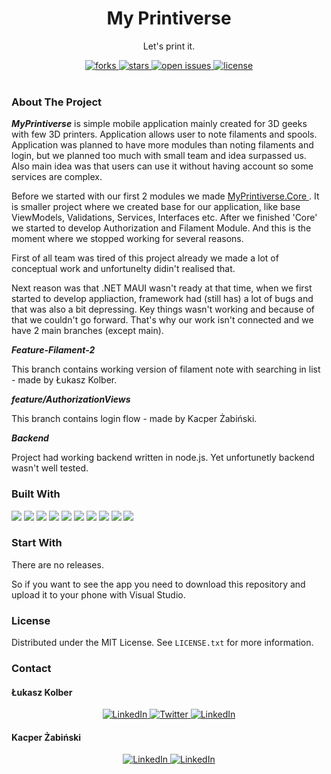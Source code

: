 <div align="center">
  
  <h1> My Printiverse </h1>
  <p> Let's print it. </p>
  
  <div>
    <a href="https://github.com/psp515/ReadMeTemplate/network/members">
      <img src="https://img.shields.io/github/forks/Deve-Lite/MyPrintiverse-App" alt="forks" />
    </a>
    <a href="https://github.com/psp515/ReadMeTemplate/stargazers">
      <img src="https://img.shields.io/github/stars/Deve-Lite/MyPrintiverse-App" alt="stars" />
    </a>
    <a href="https://github.com/psp515/ReadMeTemplate/issues/">
      <img src="https://img.shields.io/github/issues/Deve-Lite/MyPrintiverse-App" alt="open issues" />
    </a>
    <a href="https://github.com/psp515/ReadMeTemplate/blob/master/LICENSE">
      <img src="https://img.shields.io/github/license/Deve-Lite/MyPrintiverse-App" alt="license" />
    </a>
  </div>
</div>  

<br/>

### About The Project

***MyPrintiverse*** is simple mobile application mainly created for 3D geeks with few 3D printers. Application allows user to note filaments and spools.
Application was planned to have more modules than noting filaments and login, but we planned too much with small team and idea surpassed us.
Also main idea was that users can use it without having account so some services are complex.

Before we started with our first 2 modules we made <a href="https://github.com/Deve-Lite/MyPrintiverse-App/tree/main/MyPrintiverse/MyPrintiverse.Core"> MyPrintiverse.Core </a>. It is smaller project where we created base for our application, like base ViewModels, Validations, Services, Interfaces etc. 
After we finished 'Core' we started to develop Authorization and Filament Module. And this is the moment where we stopped working for several reasons.

First of all team was tired of this project already we made a lot of conceptual work and unfortunelty didin't realised that.

Next reason was that .NET MAUI wasn't ready at that time, when we first started to develop appliaction, framework had (still has) a lot of bugs and that was also a bit depressing. Key things wasn't working and because of that we couldn't go forward. That's why our work isn't connected and we have 2 main branches (except main).

***Feature-Filament-2***

This branch contains working version of filament note with searching in list - made by Łukasz Kolber.

***feature/AuthorizationViews***

This branch contains login flow - made by Kacper Żabiński.

***Backend***

Project had working backend written in node.js. Yet unfortunetly backend wasn't well tested.

### Built With

<div>
  <a>
    <img src="https://img.shields.io/badge/-.NET_MAUI-FFFFFF?logo=dotnetmaui" />
  </a>
  <a>
    <img src="https://img.shields.io/badge/-CSharp-2E8B57?logo=csharp" />
  </a>
  <a>
    <img src="https://img.shields.io/badge/-xUnit-FFFFFF?logo=xUnit" />
  </a>
  <a>
    <img src="https://img.shields.io/badge/-MongoDB.Bson-FFFFFF?logo=MongoDB" />
  </a>
  <a>
    <img src="https://img.shields.io/badge/-Newtonsoft.Json-FFFFFF" />
  </a>
  <a>
    <img src="https://img.shields.io/badge/-Sqlite-net-pcl-FFFFFF" />
  </a>
  <a>
    <img src="https://img.shields.io/badge/-.NET_MAUI_Community_Toolkit-FFFFFF" />
  </a>
  <a>
    <img src="https://img.shields.io/badge/-RestSharp-FFFFFF" />
  </a>
  <a>
    <img src="https://img.shields.io/badge/-Fluent_Assertions-FFFFFF" />
  </a>
  <a>
    <img src="https://img.shields.io/badge/-Fluent_Validation-FFFFFF" />
  </a>
</div>

### Start With 

There are no releases.

So if you want to see the app you need to download this repository and upload it to your phone with Visual Studio.

### License

Distributed under the MIT License. See `LICENSE.txt` for more information.

### Contact


#### Łukasz Kolber
<div align="center">
  <a href="https://www.linkedin.com/in/lukasz-psp515-kolber/">
    <img src="https://img.shields.io/badge/LinkedIn-0077B5?style=for-the-badge&logo=linkedin&logoColor=white" alt="LinkedIn" />
  </a>
  <a href="https://twitter.com/psp515">
    <img src="https://img.shields.io/badge/Twitter-1DA1F2?style=for-the-badge&logo=twitter&logoColor=white" alt="Twitter" />
  </a>
   <a href="https://github.com/psp515">
    <img src="https://img.shields.io/badge/GitHub-100000?style=for-the-badge&logo=github&logoColor=white" alt="LinkedIn" />
  </a>
</div>

#### Kacper Żabiński
<div align="center">
  <a href="https://www.linkedin.com/in/kacper-%C5%BCabi%C5%84ski-00171222a/">
    <img src="https://img.shields.io/badge/LinkedIn-0077B5?style=for-the-badge&logo=linkedin&logoColor=white" alt="LinkedIn" />
  </a>
   <a href="https://github.com/Hashtag-Easy">
    <img src="https://img.shields.io/badge/GitHub-100000?style=for-the-badge&logo=github&logoColor=white" alt="LinkedIn" />
  </a>
</div>


